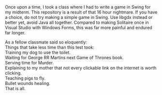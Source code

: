 Once upon a time, I took a class where I had to write a game in Swing for my midterm. This repository is a result of that 16 hour nightmare.
If you have a choice, do not try making a simple game in Swing. Use libgdx instead or better yet, avoid Java all together. Compared to making Solitaire once 
in Visual Studio with Windows Forms, this was far more painful and endured far longer.

  As a fellow classmate said so eloquently:    
  Things that take less time than this test took:  
  Training my dog to use the toilet.  
  Waiting for George RR Martins next Game of Thrones book.  
  Serving time for Murder.  
  Explaining to my mother that not every clickable link on the internet is worth clicking.  
  Teaching pigs to fly.  
  Bullet wounds healing.  
  That is all.
